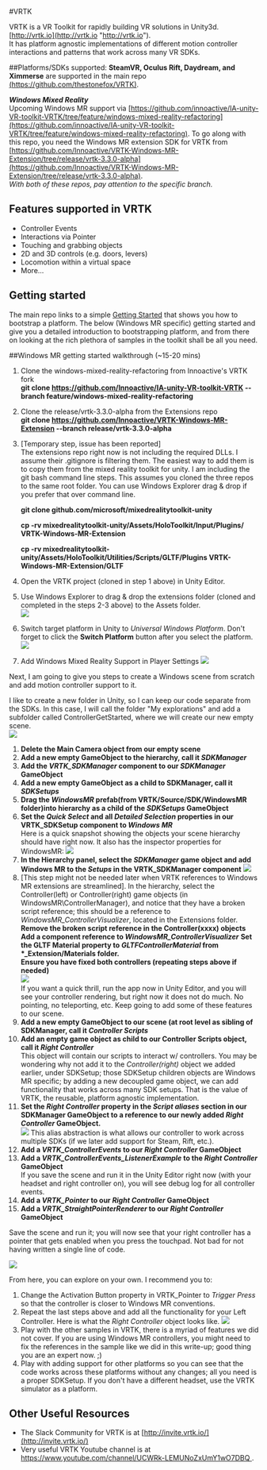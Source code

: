 
#VRTK

VRTK is a VR Toolkit for rapidly building VR solutions in Unity3d. [http://vrtk.io](http://vrtk.io "http://vrtk.io").   
It has platform agnostic implementations of different motion controller interactions and patterns that work across many VR SDKs.   

##Platforms/SDKs supported: 
**SteamVR, Oculus Rift, Daydream, and Ximmerse** are supported in the  main repo [(https://github.com/thestonefox/VRTK)](https://github.com/thestonefox/VRTK).   

***Windows Mixed Reality***   
Upcoming Windows MR support via [https://github.com/innoactive/IA-unity-VR-toolkit-VRTK/tree/feature/windows-mixed-reality-refactoring](https://github.com/innoactive/IA-unity-VR-toolkit-VRTK/tree/feature/windows-mixed-reality-refactoring). To go along with this repo, you need 
the Windows MR extension SDK for VRTK from  [https://github.com/Innoactive/VRTK-Windows-MR-Extension/tree/release/vrtk-3.3.0-alpha](https://github.com/Innoactive/VRTK-Windows-MR-Extension/tree/release/vrtk-3.3.0-alpha).   
_With both of these repos, pay attention to the specific branch._ 


## Features supported in VRTK 
- Controller Events 
- Interactions via Pointer
- Touching and grabbing objects
- 2D and 3D controls (e.g. doors, levers) 
- Locomotion within a virtual space 
- More... 

## Getting started
The main repo links to a simple [Getting Started](https://github.com/thestonefox/VRTK/blob/master/GETTING_STARTED.md) that shows you how to bootstrap a platform.  The below (Windows MR specific) getting started and give you a detailed introduction to bootstrapping platform, and from there on looking at the rich plethora of samples in the toolkit shall be all you need.   


##Windows MR getting started walkthrough  (~15-20 mins) 
1. Clone the windows-mixed-reality-refactoring from Innoactive's VRTK fork  
	**git clone https://github.com/Innoactive/IA-unity-VR-toolkit-VRTK --branch feature/windows-mixed-reality-refactoring**

1. Clone the release/vrtk-3.3.0-alpha from the Extensions repo  
**git clone https://github.com/Innoactive/VRTK-Windows-MR-Extension --branch release/vrtk-3.3.0-alpha** 

1. [Temporary step, issue has been reported]   
The extensions repo right now is not including the required DLLs. I assume their .gitignore is filtering them. The easiest way to add them is to copy them from the mixed reality toolkit for unity.
I am including the git bash command line steps. This assumes you cloned the three repos to the same root folder. You can use Windows Explorer drag & drop if you prefer that over command line.  

	**git clone github.com/microsoft/mixedrealitytoolkit-unity**  
 
	**cp -rv mixedrealitytoolkit-unity/Assets/HoloToolkit/Input/Plugins/ VRTK-Windows-MR-Extension**

	**cp -rv mixedrealitytoolkit-unity/Assets/HoloToolkit/Utilities/Scripts/GLTF/Plugins VRTK-Windows-MR-Extension/GLTF** 


1. Open the VRTK project (cloned in step 1 above) in Unity Editor. 
1. Use Windows Explorer to drag  & drop the extensions folder (cloned and completed in the steps 2-3 above) to the Assets folder.   
 	![](./images/vrtk/merged_extensions.png)  
1. Switch target platform in Unity to _Universal Windows Platform_. 
	Don't forget to click the **Switch Platform** button after you select the platform. 
![](./images/vrtk/switchtoUWP.png) 
1. Add Windows Mixed Reality Support in Player Settings
![](./images/vrtk/winmr_support.png)

Next, I am going to give you steps to create a Windows scene from scratch and add motion controller support to it. 

I like to create a new folder in Unity, so I can keep our code separate from the SDKs. In this case, I will call the folder "My explorations" and add a subfolder called ControllerGetStarted, where we will create our new empty scene.  
![](./images/vrtk/controllers_getting_started.png)


1. **Delete the Main Camera object from our empty scene** 
1. **Add a new empty GameObject to the hierarchy, call it _SDKManager_** 
1. **Add the _VRTK\_SDKManager_ component to our _SDKManager_ GameObject** 
1. **Add a new empty GameObject as a child to SDKManager, call it _SDKSetups_**
1. **Drag the _WindowsMR_ prefab(from VRTK/Source/SDK/WindowsMR folder)into hierarchy as a child of the _SDKSetups_ GameObject**  
1. **Set the _Quick Select_ and all _Detailed Selection_ properties in our VRTK_SDKSetup component to _Windows MR_**   
	Here is a quick snapshot showing the objects your scene hierarchy should have right now. It also has the inspector properties for WindowsMR: 
![](./images/vrtk/vrtk_windowsmr_setup.png)  
1.  **In the Hierarchy panel, select the _SDKManager_ game object and add Windows MR to the _Setups_ in the VRTK_SDKManager component** 
![](./images/vrtk/sdkmanager_windowsmr_setup.png)  
1. [This step might not be needed later when VRTK references to Windows MR extensions are streamlined]. In the hierarchy, select the Controller(left) or Controller(right) game objects (in WindowsMR\ControllerManager), and notice that they have a broken script reference; this should be a reference to _WindowsMR\_ControllerVisualizer_, located in the Extensions folder.  
**Remove the broken script reference in the Controller(xxxx) objects**  
**Add a component reference to _WindowsMR\_ControllerVisualizer_**
**Set the GLTF Material property to _GLTFControllerMaterial_ from \*_Extension/Materials folder.**  
**Ensure you have fixed both controllers (repeating steps above if needed)**   
![](./images/vrtk/controller_visualizer.png)  
If you want a quick thrill, run the app now in Unity Editor, and you will see your controller rendering, but right now it does not do much. No pointing, no teleporting, etc. Keep going to add some of these features to our scene.   
1. **Add a new empty GameObject to our scene (at root level as sibling of SDKManager, call it _Controller Scripts_**  
2. **Add an empty game object as child to our Controller Scripts object, call it _Right Controller_**    
This object will contain our scripts to interact w/ controllers. You may be wondering why not add it to the _Controller(right)_ object we added earlier, under SDKSetup; those SDKSetup children objects are Windows MR specific; by adding a new decoupled game object, we can add functionality that works across many SDK setups. That is the value of VRTK, the reusable, platform agnostic implementation.  
2.  **Set the _Right Controller_ property in the _Script aliases_ section in our SDKManager GameObject to a reference to our newly added _Right Controller_ GameObject.**  
![](./images/vrtk/sdkmanager_scriptalias_right.png) 
This alias abstraction is what allows our controller to work across multiple SDKs (if we later add support for Steam, Rift, etc.).  
3.  **Add a _VRTK\_ControllerEvents_ to our _Right Controller_ GameObject**
3.  **Add a _VRTK\_ControllerEvents\_ListenerExample_ to the _Right Controller_ GameObject**  
If you save the scene and run it in the Unity Editor right now (with your headset and right controller on), you will see debug log for all controller events.  
4. **Add a _VRTK\_Pointer_ to our _Right Controller_ GameObject**
5. **Add a _VRTK\_StraightPointerRenderer_ to our _Right Controller_ GameObject**

Save the scene and run it; you will now see that your right controller has a pointer  that gets enabled when you press the touchpad. Not bad for not having written a single line of code. 

![](./images/vrtk/controller_right_pointer.png)  

From here, you can explore on your own. I recommend you to:  
1. Change the Activation Button property in VRTK_Pointer to _Trigger Press_ so that the controller is closer to Windows MR conventions.  
2. Repeat the last steps above and add all the functionality for your Left Controller. Here is what the _Right Controller_ object looks like.
![](./images/vrtk/right_controller_trigger_renderer.png)     
3. Play with the other samples in VRTK, there is a myriad of features we did not cover.  If you are using Windows MR controllers, you might need to fix the references in the sample like we did in this write-up; good thing you are an expert now. ;)  
4. Play with adding support for other platforms so you can see that the code works across these platforms without any changes; all you need is a proper SDKSetup. If you don't have a different headset, use the VRTK simulator as a platform. 

## Other Useful Resources  
- The Slack Community for VRTK is at [http://invite.vrtk.io/](http://invite.vrtk.io/) 
- Very useful VRTK Youtube channel is at [https://www.youtube.com/channel/UCWRk-LEMUNoZxUmY1wO7DBQ ](https://www.youtube.com/channel/UCWRk-LEMUNoZxUmY1wO7DBQ).
 